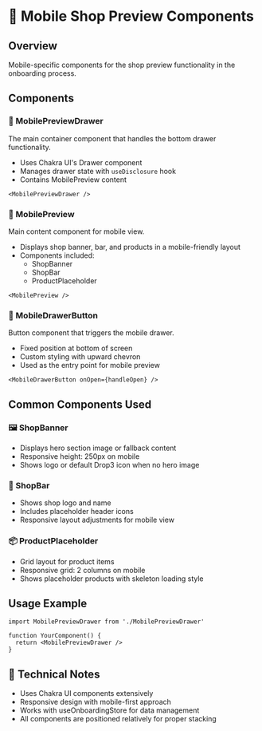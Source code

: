 # 📱 Mobile Shop Preview Components

## Overview
Mobile-specific components for the shop preview functionality in the onboarding process.

## Components

### 🎯 MobilePreviewDrawer
The main container component that handles the bottom drawer functionality.
- Uses Chakra UI's Drawer component
- Manages drawer state with `useDisclosure` hook
- Contains MobilePreview content

```tsx
<MobilePreviewDrawer />
```

### 📱 MobilePreview
Main content component for mobile view.
- Displays shop banner, bar, and products in a mobile-friendly layout
- Components included:
  - ShopBanner
  - ShopBar
  - ProductPlaceholder

```tsx
<MobilePreview />
```

### 🔘 MobileDrawerButton
Button component that triggers the mobile drawer.
- Fixed position at bottom of screen
- Custom styling with upward chevron
- Used as the entry point for mobile preview

```tsx
<MobileDrawerButton onOpen={handleOpen} />
```

## Common Components Used

### 🖼️ ShopBanner
- Displays hero section image or fallback content
- Responsive height: 250px on mobile
- Shows logo or default Drop3 icon when no hero image

### 🏪 ShopBar
- Shows shop logo and name
- Includes placeholder header icons
- Responsive layout adjustments for mobile view

### 📦 ProductPlaceholder
- Grid layout for product items
- Responsive grid: 2 columns on mobile
- Shows placeholder products with skeleton loading style

## Usage Example

```tsx
import MobilePreviewDrawer from './MobilePreviewDrawer'

function YourComponent() {
  return <MobilePreviewDrawer />
}
```

## 🔧 Technical Notes
- Uses Chakra UI components extensively
- Responsive design with mobile-first approach
- Works with useOnboardingStore for data management
- All components are positioned relatively for proper stacking
